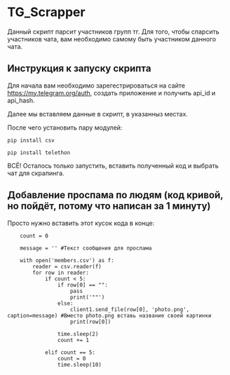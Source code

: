 # TG_Scrapper

Данный скрипт парсит участников групп тг. Для того, чтобы спарсить участников чата, вам необходимо самому быть участником данного чата.

## Инструкция к запуску скрипта

Для начала вам необходимо зарегестрироваться на сайте https://my.telegram.org/auth, создать приложение и получить api_id и api_hash.

Далее мы вставляем данные в скрипт, в указанныз местах.

После чего установить пару модулей:

    pip install csv
      
    pip install telethon

ВСЁ! Осталось только запустить, вставить полученный код и выбрать чат для скрапинга.

## Добавление проспама по людям (код кривой, но пойдёт, потому что написан за 1 минуту)

Просто нужно вставить этот кусок кода в конце:

        count = 0
        
        message = '' #Текст сообщения для проспама

        with open('members.csv') as f:
            reader = csv.reader(f)
            for row in reader:
                if count < 5:
                    if row[0] == "":
                        pass
                        print('""')
                    else:
                        client1.send_file(row[0], 'photo.png', caption=message) #Вместо photo.png вставь название своей картинки
                        print(row[0])

                    time.sleep(2)
                    count += 1

                elif count == 5:
                    count = 0
                    time.sleep(10)
                    
 
